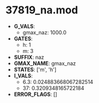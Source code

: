 # 37819_na.mod

- **G_VALS**:
  - gmax_naz: 1000.0
- **GATES**:
  - h: 1
  - m: 3
- **SUFFIX**: naz
- **GMAX_NAME**: gmax_naz
- **STATES**: ['m', 'h']
- **I_VALS**:
  - 6.3: 0.024883668067282514
  - 37: 0.3209348165722184
- **ERROR_FLAGS**: []
